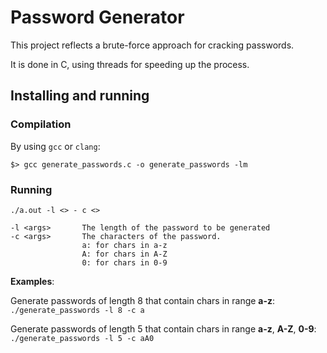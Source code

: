 # Password Generator

This project reflects a brute-force approach for cracking passwords.


It is done in C, using threads for speeding up the process.

## Installing and running

### Compilation

By using `gcc` or `clang`:

`$> gcc generate_passwords.c -o generate_passwords -lm`


### Running

```
./a.out -l <> - c <>

-l <args>       The length of the password to be generated
-c <args>       The characters of the password.
                a: for chars in a-z
                A: for chars in A-Z
                0: for chars in 0-9
```

**Examples**:


Generate passwords of length 8 that contain chars in range **a-z**:
`./generate_passwords -l 8 -c a`


Generate passwords of length 5 that contain chars in range **a-z**, **A-Z**, **0-9**:
`./generate_passwords -l 5 -c aA0`

